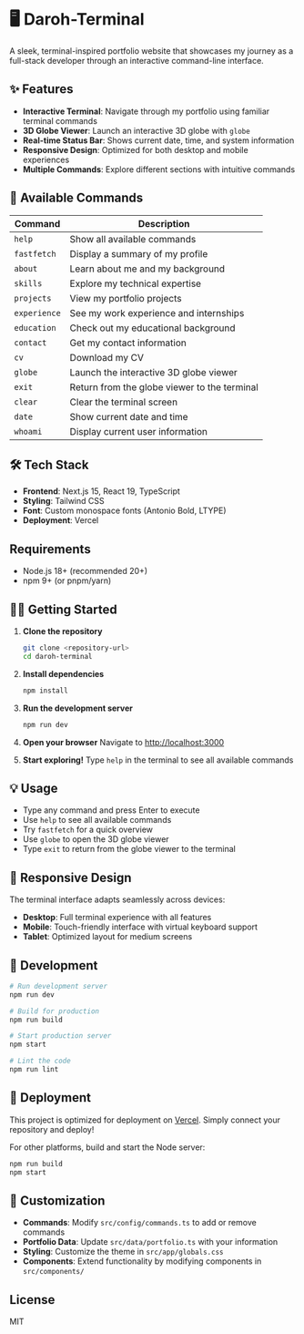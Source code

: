 # 🖥️ Daroh-Terminal

A sleek, terminal-inspired portfolio website that showcases my journey as a full-stack developer through an interactive command-line interface.

## ✨ Features

- **Interactive Terminal**: Navigate through my portfolio using familiar terminal commands
- **3D Globe Viewer**: Launch an interactive 3D globe with `globe`
- **Real-time Status Bar**: Shows current date, time, and system information
- **Responsive Design**: Optimized for both desktop and mobile experiences
- **Multiple Commands**: Explore different sections with intuitive commands

## 🚀 Available Commands

| Command | Description |
|---------|-------------|
| `help` | Show all available commands |
| `fastfetch` | Display a summary of my profile |
| `about` | Learn about me and my background |
| `skills` | Explore my technical expertise |
| `projects` | View my portfolio projects |
| `experience` | See my work experience and internships |
| `education` | Check out my educational background |
| `contact` | Get my contact information |
| `cv` | Download my CV |
| `globe` | Launch the interactive 3D globe viewer |
| `exit` | Return from the globe viewer to the terminal |
| `clear` | Clear the terminal screen |
| `date` | Show current date and time |
| `whoami` | Display current user information |

## 🛠️ Tech Stack

- **Frontend**: Next.js 15, React 19, TypeScript
- **Styling**: Tailwind CSS
- **Font**: Custom monospace fonts (Antonio Bold, LTYPE)
- **Deployment**: Vercel

## Requirements

- Node.js 18+ (recommended 20+)
- npm 9+ (or pnpm/yarn)

## 🏃‍♂️ Getting Started

1. **Clone the repository**
   ```bash
   git clone <repository-url>
   cd daroh-terminal
   ```

2. **Install dependencies**
   ```bash
   npm install
   ```

3. **Run the development server**
   ```bash
   npm run dev
   ```

4. **Open your browser**
   Navigate to [http://localhost:3000](http://localhost:3000)

5. **Start exploring!**
   Type `help` in the terminal to see all available commands

## 💡 Usage

- Type any command and press Enter to execute
- Use `help` to see all available commands
- Try `fastfetch` for a quick overview
- Use `globe` to open the 3D globe viewer
- Type `exit` to return from the globe viewer to the terminal

## 📱 Responsive Design

The terminal interface adapts seamlessly across devices:
- **Desktop**: Full terminal experience with all features
- **Mobile**: Touch-friendly interface with virtual keyboard support
- **Tablet**: Optimized layout for medium screens

## 🔧 Development

```bash
# Run development server
npm run dev

# Build for production
npm run build

# Start production server
npm start

# Lint the code
npm run lint
```

## 🚀 Deployment

This project is optimized for deployment on [Vercel](https://vercel.com). Simply connect your repository and deploy!

For other platforms, build and start the Node server:

```bash
npm run build
npm start
```

## 🎨 Customization

- **Commands**: Modify `src/config/commands.ts` to add or remove commands
- **Portfolio Data**: Update `src/data/portfolio.ts` with your information
- **Styling**: Customize the theme in `src/app/globals.css`
- **Components**: Extend functionality by modifying components in `src/components/`

## License

MIT
